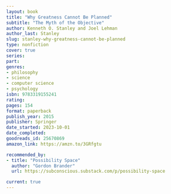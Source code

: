 ```yaml
---
layout: book
title: "Why Greatness Cannot Be Planned"
subtitle: "The Myth of the Objective"
author: Kenneth O. Stanley and Joel Lehman
author_last: Stanley
slug: stanley-why-greatness-cannot-be-planned
type: nonfiction
cover: true
series: 
part: 
genres:
- philosophy
- science
- computer science
- psychology
isbn: 9783319155241
rating: 
pages: 154
format: paperback
publish_year: 2015
publisher: Springer
date_started: 2023-10-01
date_completed: 
goodreads_id: 25670869
amazon_link: https://amzn.to/3GRfgtu

recommended_by:
- title: "Possibility Space"
  author: "Gordon Brander"
  url: https://subconscious.substack.com/p/possibility-space

current: true
---
```

